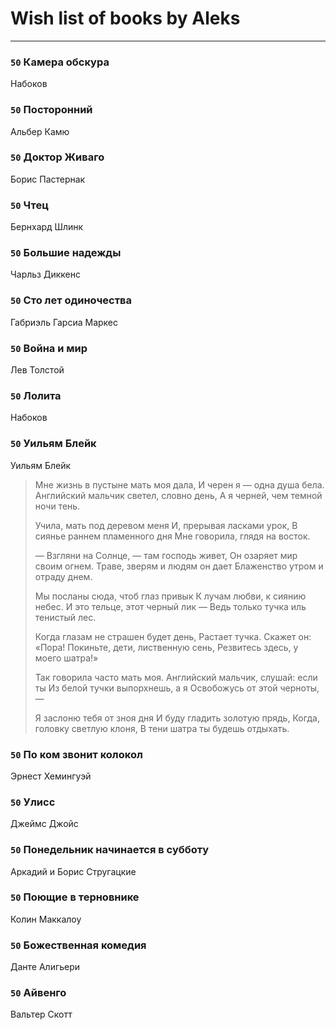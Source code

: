 # Wish list of books by Aleks
---

### `50` Камера обскура
Набоков

### `50` Посторонний
Альбер Камю

### `50` Доктор Живаго
Борис Пастернак

### `50` Чтец
Бернхард Шлинк

### `50` Большие надежды
Чарльз Диккенс

### `50` Сто лет одиночества
Габриэль Гарсиа Маркес

### `50` Война и мир
Лев Толстой

### `50` Лолита
Набоков

### `50` Уильям Блейк
Уильям Блейк
> Мне жизнь в пустыне мать моя дала,
> И черен я — одна душа бела.
> Английский мальчик светел, словно день,
> А я черней, чем темной ночи тень.
> 
> Учила, мать под деревом меня
> И, прерывая ласками урок,
> В сиянье раннем пламенного дня
> Мне говорила, глядя на восток.
> 
> — Взгляни на Солнце, — там господь живет,
> Он озаряет мир своим огнем.
> Траве, зверям и людям он дает
> Блаженство утром и отраду днем.
> 
> Мы посланы сюда, чтоб глаз привык
> К лучам любви, к сиянию небес.
> И это тельце, этот черный лик —
> Ведь только тучка иль тенистый лес.
> 
> Когда глазам не страшен будет день,
> Растает тучка. Скажет он: «Пора!
> Покиньте, дети, лиственную сень,
> Резвитесь здесь, у моего шатра!»
> 
> Так говорила часто мать моя.
> Английский мальчик, слушай: если ты
> Из белой тучки выпорхнешь, а я
> Освобожусь от этой черноты, —
> 
> Я заслоню тебя от зноя дня
> И буду гладить золотую прядь,
> Когда, головку светлую клоня,
> В тени шатра ты будешь отдыхать.

### `50` По ком звонит колокол
Эрнест Хемингуэй

### `50` Улисс
Джеймс Джойс

### `50` Понедельник начинается в субботу
Аркадий и Борис Стругацкие

### `50` Поющие в терновнике
Колин Маккалоу

### `50` Божественная комедия
Данте Алигьери

### `50` Айвенго
Вальтер Скотт

